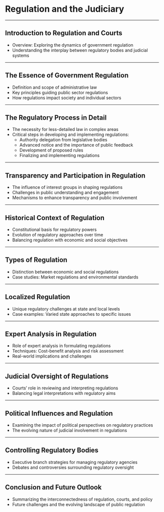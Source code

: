 # Regulation and the Judiciary 

---

## Introduction to Regulation and Courts
- Overview: Exploring the dynamics of government regulation
- Understanding the interplay between regulatory bodies and judicial systems

---

## The Essence of Government Regulation
- Definition and scope of administrative law
- Key principles guiding public sector regulations
- How regulations impact society and individual sectors

---

## The Regulatory Process in Detail
- The necessity for less-detailed law in complex areas
- Critical steps in developing and implementing regulations:
  - Authority delegation from legislative bodies
  - Advanced notice and the importance of public feedback
  - Development of proposed rules
  - Finalizing and implementing regulations

---

## Transparency and Participation in Regulation
- The influence of interest groups in shaping regulations
- Challenges in public understanding and engagement
- Mechanisms to enhance transparency and public involvement

---

## Historical Context of Regulation
- Constitutional basis for regulatory powers
- Evolution of regulatory approaches over time
- Balancing regulation with economic and social objectives

---

## Types of Regulation
- Distinction between economic and social regulations
- Case studies: Market regulations and environmental standards

---

## Localized Regulation
- Unique regulatory challenges at state and local levels
- Case examples: Varied state approaches to specific issues

---

## Expert Analysis in Regulation
- Role of expert analysis in formulating regulations
- Techniques: Cost-benefit analysis and risk assessment
- Real-world implications and challenges

---

## Judicial Oversight of Regulations
- Courts’ role in reviewing and interpreting regulations
- Balancing legal interpretations with regulatory aims

---

## Political Influences and Regulation
- Examining the impact of political perspectives on regulatory practices
- The evolving nature of judicial involvement in regulations

---

## Controlling Regulatory Bodies
- Executive branch strategies for managing regulatory agencies
- Debates and controversies surrounding regulatory oversight

---

## Conclusion and Future Outlook
- Summarizing the interconnectedness of regulation, courts, and policy
- Future challenges and the evolving landscape of public regulation
